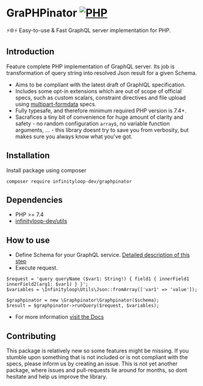 # GraPHPinator [![PHP](https://github.com/infinityloop-dev/graphpinator/workflows/PHP/badge.svg?branch=master)](https://github.com/infinityloop-dev/graphpinator/actions?query=workflow%3APHP)

:zap::globe_with_meridians::zap: Easy-to-use & Fast GraphQL server implementation for PHP.

## Introduction

Feature complete PHP implementation of GraphQL server. Its job is transformation of query string into resolved Json result for a given Schema. 

- Aims to be compliant with the latest draft of GraphlQL specification.
- Includes some opt-in extensions which are out of scope of official specs, such as custom scalars, constraint directives and file upload using [multipart-formdata](https://github.com/jaydenseric/graphql-multipart-request-spec) specs.
- Fully typesafe, and therefore minimum required PHP version is 7.4+.
- Sacrafices a tiny bit of convenience for huge amount of clarity and safety - no random configuration `array`s, no variable function arguments, ... - this library doesnt try to save you from verbosity, but makes sure you always know what you've got.

## Installation

Install package using composer

```composer require infinityloop-dev/graphpinator```

## Dependencies

- PHP >= 7.4
- [infinityloop-dev/utils](https://github.com/infinityloop-dev/utils)

## How to use

- Define Schema for your GraphQL service. [Detailed description of this step](https://github.com/infinityloop-dev/graphpinator/blob/master/docs/DefiningSchema.md)
- Execute request.
```
$request = 'query queryName ($var1: String!) { field1 { innerField1 innerField2(arg1: $var1) } }';
$variables = \Infinityloop\Utils\Json::fromArray(['var1' => 'value']);

$graphpinator = new \Graphpinator\Graphpinator($schema);
$result = $graphpinator->runQuery($request, $variables);
```
- For more information [visit the Docs](https://github.com/infinityloop-dev/graphpinator/blob/master/docs/README.md)

## Contributing

This package is relatively new so some features might be missing. If you stumble upon something that is not included or is not compliant with the specs, please inform us by creating an issue. This is not yet another package, where issues and pull-requests lie around for months, so dont hesitate and help us improve the library.

